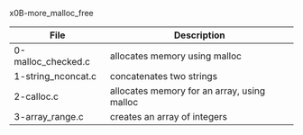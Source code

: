 x0B-more_malloc_free

File | Description
--- | ---
0-malloc_checked.c | allocates memory using malloc
1-string_nconcat.c | concatenates two strings
2-calloc.c | allocates memory for an array, using malloc
3-array_range.c | creates an array of integers